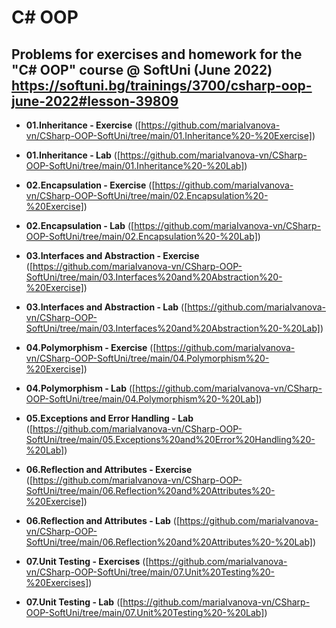 # C# OOP


## Problems for exercises and homework for the "C# OOP" course @ SoftUni (June 2022)  https://softuni.bg/trainings/3700/csharp-oop-june-2022#lesson-39809


- **01.Inheritance - Exercise** ([https://github.com/mariaIvanova-vn/CSharp-OOP-SoftUni/tree/main/01.Inheritance%20-%20Exercise])

- **01.Inheritance - Lab** ([https://github.com/mariaIvanova-vn/CSharp-OOP-SoftUni/tree/main/01.Inheritance%20-%20Lab])

- **02.Encapsulation - Exercise** ([https://github.com/mariaIvanova-vn/CSharp-OOP-SoftUni/tree/main/02.Encapsulation%20-%20Exercise])

- **02.Encapsulation - Lab** ([https://github.com/mariaIvanova-vn/CSharp-OOP-SoftUni/tree/main/02.Encapsulation%20-%20Lab])

- **03.Interfaces and Abstraction - Exercise** ([https://github.com/mariaIvanova-vn/CSharp-OOP-SoftUni/tree/main/03.Interfaces%20and%20Abstraction%20-%20Exercise])

- **03.Interfaces and Abstraction - Lab** ([https://github.com/mariaIvanova-vn/CSharp-OOP-SoftUni/tree/main/03.Interfaces%20and%20Abstraction%20-%20Lab])

- **04.Polymorphism - Exercise** ([https://github.com/mariaIvanova-vn/CSharp-OOP-SoftUni/tree/main/04.Polymorphism%20-%20Exercise])

- **04.Polymorphism - Lab** ([https://github.com/mariaIvanova-vn/CSharp-OOP-SoftUni/tree/main/04.Polymorphism%20-%20Lab])

- **05.Exceptions and Error Handling - Lab** ([https://github.com/mariaIvanova-vn/CSharp-OOP-SoftUni/tree/main/05.Exceptions%20and%20Error%20Handling%20-%20Lab])

- **06.Reflection and Attributes - Exercise** ([https://github.com/mariaIvanova-vn/CSharp-OOP-SoftUni/tree/main/06.Reflection%20and%20Attributes%20-%20Exercise])

- **06.Reflection and Attributes - Lab** ([https://github.com/mariaIvanova-vn/CSharp-OOP-SoftUni/tree/main/06.Reflection%20and%20Attributes%20-%20Lab])

- **07.Unit Testing - Exercises** ([https://github.com/mariaIvanova-vn/CSharp-OOP-SoftUni/tree/main/07.Unit%20Testing%20-%20Exercises])

- **07.Unit Testing - Lab** ([https://github.com/mariaIvanova-vn/CSharp-OOP-SoftUni/tree/main/07.Unit%20Testing%20-%20Lab])
